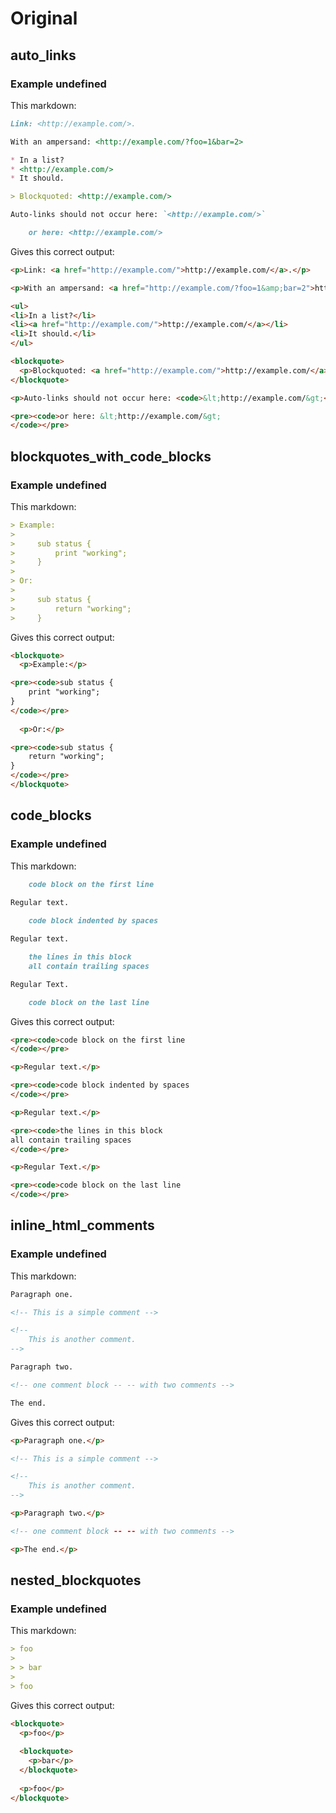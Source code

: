 # Original

## auto_links

### Example undefined

This markdown:


```markdown
Link: <http://example.com/>.

With an ampersand: <http://example.com/?foo=1&bar=2>

* In a list?
* <http://example.com/>
* It should.

> Blockquoted: <http://example.com/>

Auto-links should not occur here: `<http://example.com/>`

	or here: <http://example.com/>

```

Gives this correct output:


```html
<p>Link: <a href="http://example.com/">http://example.com/</a>.</p>

<p>With an ampersand: <a href="http://example.com/?foo=1&amp;bar=2">http://example.com/?foo=1&amp;bar=2</a></p>

<ul>
<li>In a list?</li>
<li><a href="http://example.com/">http://example.com/</a></li>
<li>It should.</li>
</ul>

<blockquote>
  <p>Blockquoted: <a href="http://example.com/">http://example.com/</a></p>
</blockquote>

<p>Auto-links should not occur here: <code>&lt;http://example.com/&gt;</code></p>

<pre><code>or here: &lt;http://example.com/&gt;
</code></pre>

```

## blockquotes_with_code_blocks

### Example undefined

This markdown:


```markdown
> Example:
> 
>     sub status {
>         print "working";
>     }
> 
> Or:
> 
>     sub status {
>         return "working";
>     }

```

Gives this correct output:


```html
<blockquote>
  <p>Example:</p>

<pre><code>sub status {
    print "working";
}
</code></pre>
  
  <p>Or:</p>

<pre><code>sub status {
    return "working";
}
</code></pre>
</blockquote>

```

## code_blocks

### Example undefined

This markdown:


```markdown
	code block on the first line
	
Regular text.

    code block indented by spaces

Regular text.

	the lines in this block  
	all contain trailing spaces  

Regular Text.

	code block on the last line

```

Gives this correct output:


```html
<pre><code>code block on the first line
</code></pre>

<p>Regular text.</p>

<pre><code>code block indented by spaces
</code></pre>

<p>Regular text.</p>

<pre><code>the lines in this block  
all contain trailing spaces  
</code></pre>

<p>Regular Text.</p>

<pre><code>code block on the last line
</code></pre>

```

## inline_html_comments

### Example undefined

This markdown:


```markdown
Paragraph one.

<!-- This is a simple comment -->

<!--
	This is another comment.
-->

Paragraph two.

<!-- one comment block -- -- with two comments -->

The end.

```

Gives this correct output:


```html
<p>Paragraph one.</p>

<!-- This is a simple comment -->

<!--
    This is another comment.
-->

<p>Paragraph two.</p>

<!-- one comment block -- -- with two comments -->

<p>The end.</p>

```

## nested_blockquotes

### Example undefined

This markdown:


```markdown
> foo
>
> > bar
>
> foo

```

Gives this correct output:


```html
<blockquote>
  <p>foo</p>
  
  <blockquote>
    <p>bar</p>
  </blockquote>
  
  <p>foo</p>
</blockquote>

```

